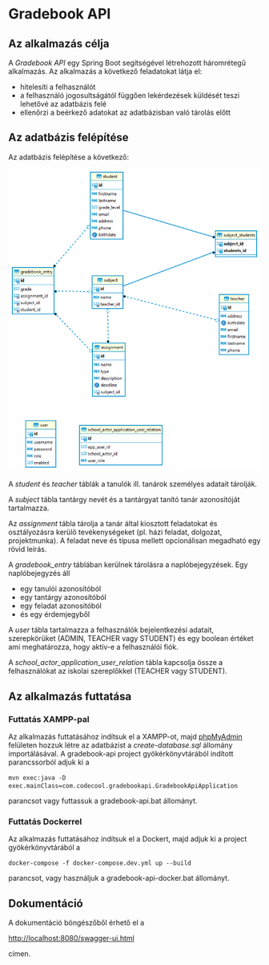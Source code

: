 # Gradebook API 

## Az alkalmazás célja

A *Gradebook API* egy Spring Boot segítségével létrehozott háromrétegű alkalmazás. Az alkalmazás a következő feladatokat
látja el:
- hitelesíti a felhasználót
- a felhasználó jogosultságától függően lekérdezések küldését teszi lehetővé az adatbázis felé
- ellenőrzi a beérkező adatokat az adatbázisban való tárolás előtt

## Az adatbázis felépítése

Az adatbázis felépítése a következő:

<img src="https://github.com/gyoritamas/vasvari-gradebook-api/blob/master/docs/images/db-schema.png" alt="schema"></a>

A *student* és *teacher* táblák a tanulók ill. tanárok személyes adatait tárolják.

A *subject* tábla tantárgy nevét és a tantárgyat tanító tanár azonosítóját tartalmazza.

Az *assignment* tábla tárolja a tanár által kiosztott feladatokat és osztályozásra kerülő tevékenységeket (pl. házi feladat, dolgozat, projektmunka). A feladat neve és típusa mellett opcionálisan megadható egy rövid leírás. 

A *gradebook_entry* táblában kerülnek tárolásra a naplóbejegyzések. Egy naplóbejegyzés áll
- egy tanulói azonosítóból
- egy tantárgy azonosítóból
- egy feladat azonosítóból
- és egy érdemjegyből

A *user* tábla tartalmazza a felhasználók bejelentkezési adatait, szerepkörüket (ADMIN, TEACHER vagy STUDENT) és egy boolean értéket ami meghatározza, hogy aktív-e a felhasználói fiók.

A *school_actor_application_user_relation* tábla kapcsolja össze a felhasználókat az iskolai szereplőkkel (TEACHER vagy STUDENT).

## Az alkalmazás futtatása

### Futtatás XAMPP-pal

Az alkalmazás futtatásához indítsuk el a XAMPP-ot, majd [phpMyAdmin](http://localhost/phpmyadmin/) felületen hozzuk létre az adatbázist a *create-database.sql* állomány importálásával.
A gradebook-api project gyökérkönyvtárából indított parancssorból adjuk ki a 
```
mvn exec:java -D exec.mainClass=com.codecool.gradebookapi.GradebookApiApplication
```
parancsot vagy futtassuk a gradebook-api.bat állományt.

### Futtatás Dockerrel
Az alkalmazás futtatásához indítsuk el a Dockert, majd adjuk ki a project gyökérkönyvtárából a
```
docker-compose -f docker-compose.dev.yml up --build
```
parancsot, vagy használjuk a gradebook-api-docker.bat állományt.

## Dokumentáció
A dokumentáció böngészőből érhető el a

[http://localhost:8080/swagger-ui.html](http://localhost:8080/swagger-ui.html)

címen.


